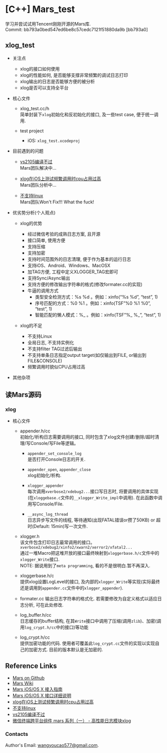 # [C++] Mars_test
学习并尝试试用Tencent刚刚开源的Mars库.  
Commit:
bb793a0bed547ed6be8c57cedc7121f51880da9b [bb793a0]
  

## xlog_test
- 关注点
	- xlog的接口如何使用
	- xlog的性能如何, 是否能够支撑非常频繁的调试日志打印  
	- xlog输出的日志是否能够方便的被分析
	- xlog是否可以支持全平台
	
- 核心文件  
	- xlog_test.cc/h  
	简单封装下`xlog`初始化和反初始化的接口, 及一些test case, 便于统一调用.  
	
	- test project  
		- iOS: `xlog_test.xcodeproj`  
		
		
- 目前遇到的问题
	- [vs2105编译不过](https://github.com/Tencent/mars/issues/47)  
		Mars团队解决中...
		
	- [xlog在iOS上测试频繁调用时cpu占用过高](https://github.com/Tencent/mars/issues/104)  
		Mars团队分析中...
		
	- [不支持linux](https://github.com/Tencent/mars/issues/54)  
		Mars团队Won't Fix!!! What the fuck!  
		
- 优劣势分析(个人观点)
	- xlog的优势
		- 经过微信考验的成熟日志方案, 且开源
		- 接口简单, 使用方便
		- 支持压缩
		- 支持加密
		- 支持时间范围外的日志清理, 便于作为基本的运行日志
		- 支持iOS、Android、Windows、MacOSX
		- 加TAG方便, 工程中定义XLOGGER_TAG宏即可
		- 支持Sync/Async输出
		- 支持方便的修改输出字符串的格式(修改formater.cc的实现)
		- 牛逼的调用方式
			- 类型安全检测方式：%s %d 。例如：xinfo(“%s %d”, “test”, 1)
			- 序号匹配的方式：%0 %1 。例如：xinfo(TSF”%0 %1 %0”, “test”, 1)
			- 智能匹配的懒人模式：%_  。例如：xinfo(TSF”%_ %_”, “test”, 1)

		
	- xlog的不足
		- 不支持Linux
		- 全局日志, 不支持实例化
		- 不支持filter TAG过滤后输出
		- 不支持单条日志指定output target(如仅输出到FILE, or输出到FILE&CONSOLE)
		- 频繁调用时貌似CPU占用过高
		
		
- 其他杂项

## 读Mars源码
### xlog 
- 核心文件
	- appender.h/cc  
		初始化/析构日志需要调用的接口, 同时包含了xlog文件创建/删除/超时清理/写Console/写File等逻辑。  
		
		- `appender_set_console_log`  
			是否打开Console日志的开关.
			
		- `appender_open`, `appender_close`  
			xlog初始化/析构.
		
		- `xlogger_appender`  
			每次调用`xverbose2/xdebug2...`接口写日志时, 将要调用的具体实现(在`xloggebase.c`文件的`__xlogger_Write_impl`中调用). 在此函数中调用写Console/File.  
			
		- `__async_log_thread`  
			日志异步写文件的线程, 等待通知(出现FATAL错误or攒了50KB) or 超时(Default: 15min)写一次文件.  
			
	- xlogger.h  
		该文件包含打印日志最常调用的接口。  
		`xverbose2/xdebug2/xinfo2/xwarn2/xerror2/xfatal2...`  
		通过一堆Macro把这堆开放的接口最终映射到`xloggerbase.h/c`文件中的`xlogger_Write`接口.   
		NOTE: 据说用到了`meta programming`, 看的不是很明白.暂不再深入. 

	- xloggerbase.h/c  
		提供xlog设置LogLevel的接口, 及内部的`xlogger_Write`等实现(实际最终还是调用到`appender.cc`文件中的`xlogger_appender`).   
		
	- formater.cc
		输出日志字符串的格式化. 若需要修改为自定义格式以适应日志分析, 可在此处修改.  
		
	- log_buffer.h/cc  
		日志缓存的buffer结构, 在其`Write`接口中调用了压缩(调用`zlib`)、加密(调用`log_crypt.h/cc`中的接口)等功能
		
	- log_crypt.h/cc  
		提供加密功能的代码. 使用者可覆盖此`log_crypt.cc`文件的实现以实现自己的加密方式. 目前的版本默认是无加密的.  


## Reference Links
- [Mars on Github](https://github.com/Tencent/mars)  
- [Mars Wiki](https://github.com/Tencent/mars/wiki)  
- [Mars iOS/OS X 接入指南](https://github.com/Tencent/mars/wiki/Mars-iOS%EF%BC%8FOS-X-%E6%8E%A5%E5%85%A5%E6%8C%87%E5%8D%97)  
- [Mars iOS/OS X 接口详细说明](https://github.com/Tencent/mars/wiki/Mars-iOS%EF%BC%8FOS-X-%E6%8E%A5%E5%8F%A3%E8%AF%A6%E7%BB%86%E8%AF%B4%E6%98%8E)  
- [xlog在iOS上测试频繁调用时cpu占用过高](https://github.com/Tencent/mars/issues/104)
- [不支持linux](https://github.com/Tencent/mars/issues/54)
- [vs2105编译不过](https://github.com/Tencent/mars/issues/47)
- [微信终端跨平台组件 mars 系列（一） - 高性能日志模块xlog](http://mp.weixin.qq.com/s/cnhuEodJGIbdodh0IxNeXQ)  

### Contacts
Author's Email: wangyoucao577@gmail.com.
